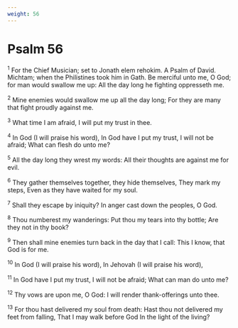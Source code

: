 ```yaml
---
weight: 56
---
```


# Psalm 56

<sup>1</sup> For the Chief Musician; set to Jonath elem rehokim. A Psalm of David. Michtam; when the Philistines took him in Gath. Be merciful unto me, O God; for man would swallow me up: All the day long he fighting oppresseth me. 

<sup>2</sup> Mine enemies would swallow me up all the day long; For they are many that fight proudly against me. 

<sup>3</sup> What time I am afraid, I will put my trust in thee. 

<sup>4</sup> In God (I will praise his word), In God have I put my trust, I will not be afraid; What can flesh do unto me? 

<sup>5</sup> All the day long they wrest my words: All their thoughts are against me for evil. 

<sup>6</sup> They gather themselves together, they hide themselves, They mark my steps, Even as they have waited for my soul. 

<sup>7</sup> Shall they escape by iniquity? In anger cast down the peoples, O God. 

<sup>8</sup> Thou numberest my wanderings: Put thou my tears into thy bottle; Are they not in thy book? 

<sup>9</sup> Then shall mine enemies turn back in the day that I call: This I know, that God is for me. 

<sup>10</sup> In God (I will praise his word), In Jehovah (I will praise his word), 

<sup>11</sup> In God have I put my trust, I will not be afraid; What can man do unto me? 

<sup>12</sup> Thy vows are upon me, O God: I will render thank-offerings unto thee. 

<sup>13</sup> For thou hast delivered my soul from death: Hast thou not delivered my feet from falling, That I may walk before God In the light of the living? 


